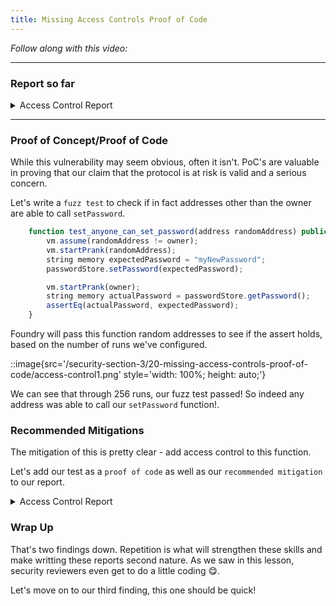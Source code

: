 ```yaml
---
title: Missing Access Controls Proof of Code
---
```


_Follow along with this video:_

---

### Report so far

<details closed>
<summary>Access Control Report</summary>

### [S-#] `PasswordStore::setPassword` has no access controls, meaning a non-owner could change the password

**Description:** The `PasswordStore::setPassword` function is set to be an `external` function, however the purpose of the smart contract and function's natspec indicate that `This function allows only the owner to set a new password.`

function setPassword(string memory newPassword) external {
// @Audit - There are no Access Controls.
s_password = newPassword;
emit SetNewPassword();
}

**Impact:** Anyone can set/change the stored password, severly breaking the contract's intended functionality

**Proof of Concept:**

**Recommended Mitigation:**

</details>

---

### Proof of Concept/Proof of Code

While this vulnerability may seem obvious, often it isn't. PoC's are valuable in proving that our claim that the protocol is at risk is valid and a serious concern.

Let's write a `fuzz test` to check if in fact addresses other than the owner are able to call `setPassword`.

```js
    function test_anyone_can_set_password(address randomAddress) public {
        vm.assume(randomAddress != owner);
        vm.startPrank(randomAddress);
        string memory expectedPassword = "myNewPassword";
        passwordStore.setPassword(expectedPassword);

        vm.startPrank(owner);
        string memory actualPassword = passwordStore.getPassword();
        assertEq(actualPassword, expectedPassword);
    }
```

Foundry will pass this function random addresses to see if the assert holds, based on the number of runs we've configured.

::image{src='/security-section-3/20-missing-access-controls-proof-of-code/access-control1.png' style='width: 100%; height: auto;'}

We can see that through 256 runs, our fuzz test passed! So indeed any address was able to call our `setPassword` function!.

### Recommended Mitigations

The mitigation of this is pretty clear - add access control to this function.

Let's add our test as a `proof of code` as well as our `recommended mitigation` to our report.

<details closed>
<summary>Access Control Report</summary>

```
### [S-#] `PasswordStore::setPassword` has no access controls, meaning a non-owner could change the password

**Description:** The `PasswordStore::setPassword` function is set to be an `external` function, however the purpose of the smart contract and function's natspec indicate that `This function allows only the owner to set a new password.`

'''js
function setPassword(string memory newPassword) external {
    // @Audit - There are no Access Controls.
    s_password = newPassword;
    emit SetNewPassword();
}
'''

**Impact:** Anyone can set/change the stored password, severly breaking the contract's intended functionality

**Proof of Concept:** Add the following to the PasswordStore.t.sol test file:

'''js
function test_anyone_can_set_password(address randomAddress) public {
        vm.assume(randomAddress != owner);
        vm.startPrank(randomAddress);
        string memory expectedPassword = "myNewPassword";
        passwordStore.setPassword(expectedPassword);

        vm.startPrank(owner);
        string memory actualPassword = passwordStore.getPassword();
        assertEq(actualPassword, expectedPassword);
    }
'''

**Recommended Mitigation:** Add an access control conditional to `PasswordStore::setPassword`.

'''js
if(msg.sender != s_owner){
    revert PasswordStore__NotOwner();
}
'''
```

> Pro-tip: Use the dropdowns, like you've seen in these lessons, in your reports to hide big blocks of code.

<details>
<summary>Here's the syntax</summary>

> ```
> <details>
> <summary>Code</summary>
> '''js
> function test_anyone_can_set_password(address >randomAddress) public {
>        vm.assume(randomAddress != owner);
>        vm.startPrank(randomAddress);
>        string memory expectedPassword = "myNewPassword";
>        passwordStore.setPassword(expectedPassword);
>
>        vm.startPrank(owner);
>        string memory actualPassword = passwordStore.>getPassword();
>        assertEq(actualPassword, expectedPassword);
>    }
> '''
> </details>
> ```

</details>
</details>

### Wrap Up

That's two findings down. Repetition is what will strengthen these skills and make writting these reports second nature. As we saw in this lesson, security reviewers even get to do a little coding 😋.

Let's move on to our third finding, this one should be quick!
